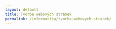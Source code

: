 ```yaml
---
layout: default
title: Tvorba webových stránek
permalink: /informatika/tvorba-webovych-stranek/
---
```




